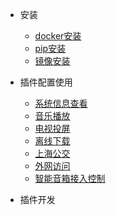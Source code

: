- 安装

  - [docker安装](docker_install.md)
  - [pip安装](pip_install.md)
  - [镜像安装](image_install.md)

- 插件配置使用

  - [系统信息查看](image_install.md)
  - [音乐播放](image_install.md)
  - [电视投屏](image_install.md)
  - [离线下载](image_install.md)
  - [上海公交](image_install.md)
  - [外网访问](image_install.md)
  - [智能音箱接入控制](image_install.md)

- 插件开发

